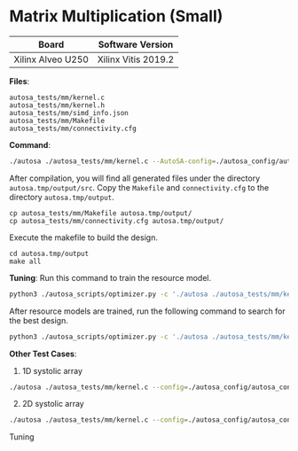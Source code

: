 # Matrix Multiplication (Small)

Board        | Software Version
-------------|-----------------
Xilinx Alveo U250 | Xilinx Vitis 2019.2

__Files__:
```
autosa_tests/mm/kernel.c
autosa_tests/mm/kernel.h
autosa_tests/mm/simd_info.json
autosa_tests/mm/Makefile
autosa_tests/mm/connectivity.cfg
```

__Command__:
```bash
./autosa ./autosa_tests/mm/kernel.c --AutoSA-config=./autosa_config/autosa_config.json --target=autosa_hls_c --AutoSA-autosa --isl-schedule-whole-component --AutoSA-output-dir=./autosa.tmp/output --sa-sizes="{kernel[]->space_time[3];kernel[]->array_part[16,16,16];kernel[]->latency[8,8];kernel[]->simd[2]}" --AutoSA-simd-info=./autosa_tests/mm/simd_info.json --AutoSA-host-serialize
```

After compilation, you will find all generated files under the directory `autosa.tmp/output/src`. Copy the `Makefile` and `connectivity.cfg` to the directory `autosa.tmp/output`.

```
cp autosa_tests/mm/Makefile autosa.tmp/output/
cp autosa_tests/mm/connectivity.cfg autosa.tmp/output/
```

Execute the makefile to build the design.

```
cd autosa.tmp/output
make all
```

__Tuning__:
Run this command to train the resource model.
```bash
python3 ./autosa_scripts/optimizer.py -c './autosa ./autosa_tests/mm/kernel.c --target=autosa_hls_c --AutoSA-autosa --isl-schedule-whole-component --AutoSA-data-pack-sizes="{kernel[]->data_pack[8,32,64]}" --AutoSA-simd-info=./autosa_tests/mm/simd_info.json --AutoSA-host-serialize --AutoSA-hls' --info autosa_config/hw_info.json -s autosa_config/optimizer_settings.json --train -p xilinx
```

After resource models are trained, run the following command to search for the best design.
```bash
python3 ./autosa_scripts/optimizer.py -c './autosa ./autosa_tests/mm/kernel.c --target=autosa_hls_c --AutoSA-autosa --isl-schedule-whole-component --AutoSA-data-pack-sizes="{kernel[]->data_pack[8,32,64]}" --AutoSA-simd-info=./autosa_tests/mm/simd_info.json --AutoSA-host-serialize --AutoSA-hls' --info autosa_config/hw_info.json -s autosa_config/optimizer_settings.json --search -p xilinx
```

__Other Test Cases__:
1. 1D systolic array
```bash
./autosa ./autosa_tests/mm/kernel.c --config=./autosa_config/autosa_config.json --target=autosa_hls_c --autosa --isl-schedule-whole-component --output-dir=./autosa.tmp/output --sa-sizes="{kernel[]->space_time[0];kernel[]->array_part[32,32,32];kernel[]->latency[8,8];kernel[]->simd[2]}" --simd-info=./autosa_tests/mm/simd_info.json --host-serialize --hls
```
2. 2D systolic array
```bash
./autosa ./autosa_tests/mm/kernel.c --config=./autosa_config/autosa_config.json --target=autosa_hls_c --autosa --isl-schedule-whole-component --output-dir=./autosa.tmp/output --sa-sizes="{kernel[]->space_time[4];kernel[]->array_part[32,32,32]}" --simd-info=./autosa_tests/mm/simd_info.json --AutoSA-data-pack-sizes="{kernel[]->data_pack[8,32,64]}" --hls --local-reduce --reduce-op="+"
```
Tuning